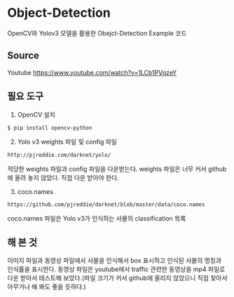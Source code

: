 # Object-Detection
OpenCV와 Yolov3 모델을 활용한 Obejct-Detection Example 코드

## Source
Youtube https://www.youtube.com/watch?v=1LCb1PVqzeY 

## 필요 도구
1. OpenCV 설치
```
$ pip install opencv-python
```

2. Yolo v3 weights 파일 및 config 파일
```
http://pjreddie.com/darknet/yolo/
```
적당한 weights 파일과 config 파일을 다운받는다.
weights 파일은 너무 커서 github에 올려 놓지 않았다. 직접 다운 받아야 한다.

3. coco.names
```
https://github.com/pjreddie/darknet/blob/master/data/coco.names
```
coco.names 파일은 Yolo v3가 인식하는 사물의 classification 목록

## 해 본 것
이미지 파일과 동영상 파일에서 사물을 인식해서 box 표시하고 인식된 사물의 명칭과 인식률을 표시한다.
동영상 파일은 youtube에서 traffic 관련한 동영상을 mp4 파일로 다운 받아서 테스트해 보았다.(파일 크기가 커서 github에 올리지 않았으니 직접 찾아서 아무거나 해 봐도 좋을 듯하다.)
